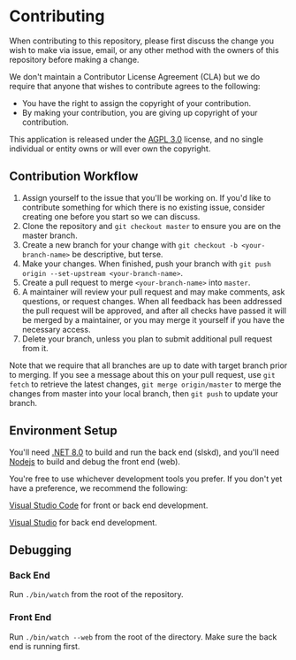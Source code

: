 # Contributing

When contributing to this repository, please first discuss the change you wish to make via issue,
email, or any other method with the owners of this repository before making a change.

We don't maintain a Contributor License Agreement (CLA) but we do require that anyone that wishes to contribute agrees to the following:

- You have the right to assign the copyright of your contribution.
- By making your contribution, you are giving up copyright of your contribution.

This application is released under the [AGPL 3.0](https://github.com/slskd/slskd/blob/master/LICENSE) license, and no single individual or entity owns
or will ever own the copyright.

## Contribution Workflow

1. Assign yourself to the issue that you'll be working on. If you'd like to contribute something for which there is no
   existing issue, consider creating one before you start so we can discuss.
1. Clone the repository and `git checkout master` to ensure you are on the master branch.
1. Create a new branch for your change with `git checkout -b <your-branch-name>` be descriptive, but terse.
1. Make your changes. When finished, push your branch with `git push origin --set-upstream <your-branch-name>`.
1. Create a pull request to merge `<your-branch-name>` into `master`.
1. A maintainer will review your pull request and may make comments, ask questions, or request changes. When all
   feedback has been addressed the pull request will be approved, and after all checks have passed it will be merged by
   a maintainer, or you may merge it yourself if you have the necessary access.
1. Delete your branch, unless you plan to submit additional pull request from it.

Note that we require that all branches are up to date with target branch prior to merging. If you see a message about this
on your pull request, use `git fetch` to retrieve the latest changes, `git merge origin/master` to merge the changes from master
into your local branch, then `git push` to update your branch.

## Environment Setup

You'll need [.NET 8.0](https://dotnet.microsoft.com/en-us/download) to build and run the back end (slskd), and you'll
need [Nodejs](https://nodejs.org/en/) to build and debug the front end (web).

You're free to use whichever development tools you prefer. If you don't yet have a preference, we recommend the following:

[Visual Studio Code](https://code.visualstudio.com/) for front or back end development.

[Visual Studio](https://visualstudio.microsoft.com/downloads/) for back end development.

## Debugging

### Back End

Run `./bin/watch` from the root of the repository.

### Front End

Run `./bin/watch --web` from the root of the directory. Make sure the back end is running first.
